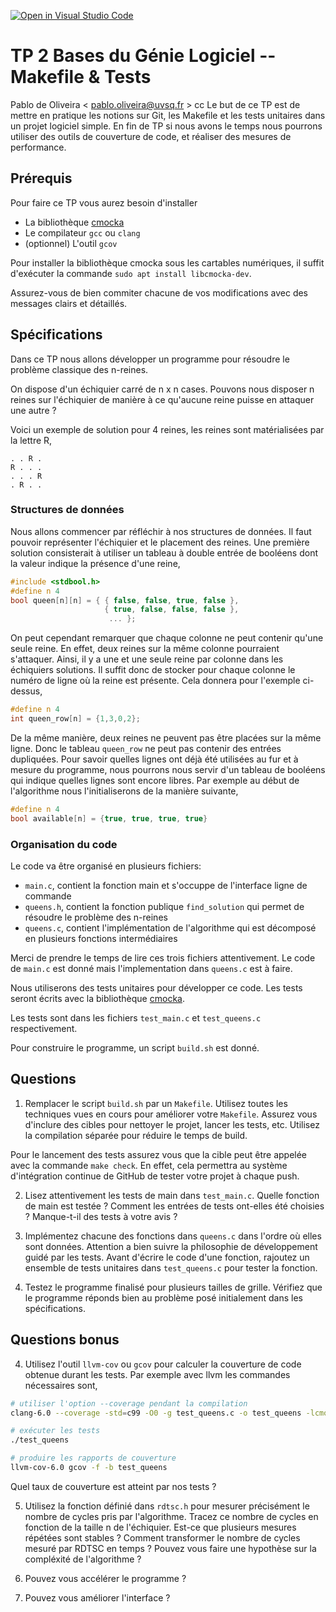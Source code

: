[![Open in Visual Studio Code](https://classroom.github.com/assets/open-in-vscode-f059dc9a6f8d3a56e377f745f24479a46679e63a5d9fe6f495e02850cd0d8118.svg)](https://classroom.github.com/online_ide?assignment_repo_id=5897412&assignment_repo_type=AssignmentRepo)
# TP 2 Bases du Génie Logiciel -- Makefile & Tests

Pablo de Oliveira < pablo.oliveira@uvsq.fr >
cc
Le but de ce TP est de mettre en pratique les notions sur Git, les Makefile et les tests unitaires dans un projet logiciel simple.
En fin de TP si nous avons le temps nous pourrons utiliser des outils de couverture de code, et réaliser des mesures de performance.

## Prérequis

Pour faire ce TP vous aurez besoin d'installer

- La bibliothèque [cmocka](https://cmocka.org/)
- Le compilateur `gcc` ou `clang`
- (optionnel) L'outil `gcov`

Pour installer la bibliothèque cmocka sous les cartables numériques, il suffit d'exécuter la commande `sudo apt install libcmocka-dev`.

Assurez-vous de bien commiter chacune de vos modifications avec des messages clairs et détaillés.

## Spécifications

Dans ce TP nous allons développer un programme pour résoudre le problème classique des n-reines.

On dispose d'un échiquier carré de n x n cases. Pouvons nous disposer n reines sur l'échiquier de manière à ce qu'aucune reine puisse en attaquer une autre ?

Voici un exemple de solution pour 4 reines, les reines sont matérialisées par la lettre R,

```
. . R .
R . . .
. . . R
. R . .
```

### Structures de données

Nous allons commencer par réfléchir à nos structures de données. Il faut pouvoir représenter l'échiquier et le placement des reines. Une première solution consisterait à utiliser un tableau à double entrée de booléens dont la valeur indique la présence d'une reine,

```c
#include <stdbool.h>
#define n 4
bool queen[n][n] = { { false, false, true, false }, 
                     { true, false, false, false },
                      ... };
```

On peut cependant remarquer que chaque colonne ne peut contenir qu'une seule reine. En effet, deux reines sur la même colonne pourraient s'attaquer. Ainsi, il y a une et une seule reine par colonne dans les échiquiers solutions. Il suffit donc de stocker pour chaque colonne le numéro de ligne où la reine est présente. Cela donnera pour l'exemple ci-dessus,

```c
#define n 4
int queen_row[n] = {1,3,0,2};
```

De la même manière, deux reines ne peuvent pas être placées sur la même ligne. Donc le tableau `queen_row` ne peut pas contenir des entrées dupliquées. Pour savoir quelles lignes ont déjà été utilisées au fur et à mesure du programme, nous pourrons nous servir d'un tableau de booléens qui indique quelles lignes sont encore libres. Par exemple au début de l'algorithme nous l'initialiserons de la manière suivante,

```c
#define n 4
bool available[n] = {true, true, true, true}
```

### Organisation du code

Le code va être organisé en plusieurs fichiers:

- `main.c`, contient la fonction main et s'occuppe de l'interface ligne de commande
- `queens.h`, contient la fonction publique `find_solution` qui permet de résoudre le problème des n-reines
- `queens.c`, contient l'implémentation de l'algorithme qui est décomposé en plusieurs fonctions intermédiaires

Merci de prendre le temps de lire ces trois fichiers attentivement. Le code de `main.c` est donné mais l'implementation dans `queens.c` est à faire.

Nous utiliserons des tests unitaires pour développer ce code. Les tests seront écrits avec la bibliothèque [cmocka](https://cmocka.org/).

Les tests sont dans les fichiers `test_main.c` et `test_queens.c` respectivement.

Pour construire le programme, un script `build.sh` est donné.

## Questions

1. Remplacer le script `build.sh` par un `Makefile`. Utilisez toutes les techniques vues en cours pour améliorer votre `Makefile`. Assurez vous d'inclure des cibles pour nettoyer le projet, lancer les tests, etc. Utilisez la compilation séparée pour réduire le temps de build.

Pour le lancement des tests assurez vous que la cible peut être appelée avec la commande `make check`. En effet, cela permettra au système d'intégration continue de GitHub de tester votre projet à chaque push.

2. Lisez attentivement les tests de main dans `test_main.c`. Quelle fonction de main est testée ? Comment les entrées de tests ont-elles été choisies ? Manque-t-il des tests à votre avis ?

3. Implémentez chacune des fonctions dans `queens.c` dans l'ordre où elles sont données. Attention a bien suivre la philosophie de développement guidé par les tests. Avant d'écrire le code d'une fonction, rajoutez un ensemble de tests unitaires dans `test_queens.c` pour tester la fonction.

3. Testez le programme finalisé pour plusieurs tailles de grille. Vérifiez que le programme réponds bien au problème posé initialement dans les spécifications.

## Questions bonus

4. Utilisez l'outil `llvm-cov` ou `gcov` pour calculer la couverture de code obtenue durant les tests. Par exemple avec llvm les commandes nécessaires sont,

```sh
# utiliser l'option --coverage pendant la compilation
clang-6.0 --coverage -std=c99 -O0 -g test_queens.c -o test_queens -lcmocka

# exécuter les tests
./test_queens

# produire les rapports de couverture
llvm-cov-6.0 gcov -f -b test_queens
```

Quel taux de couverture est atteint par nos tests ?

5. Utilisez la fonction définié dans `rdtsc.h` pour mesurer précisément le nombre de cycles pris par l'algorithme. Tracez ce nombre de cycles en fonction de la taille n de l'échiquier. Est-ce que plusieurs mesures répétées sont stables ? Comment transformer le nombre de cycles mesuré par RDTSC en temps ? Pouvez vous faire une hypothèse sur la compléxité de l'algorithme ?

6. Pouvez vous accélérer le programme ? 

7. Pouvez vous améliorer l'interface ? 
